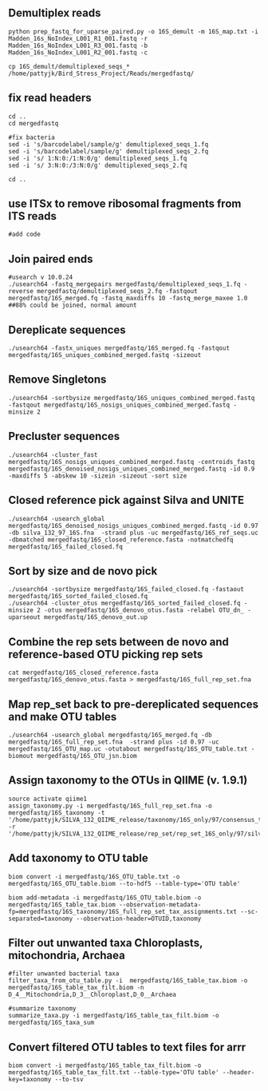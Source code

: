## Demultiplex reads
```
python prep_fastq_for_uparse_paired.py -o 16S_demult -m 16S_map.txt -i Madden_16s_NoIndex_L001_R1_001.fastq -r Madden_16s_NoIndex_L001_R3_001.fastq -b Madden_16s_NoIndex_L001_R2_001.fastq -c

cp 16S_demult/demultiplexed_seqs_* /home/pattyjk/Bird_Stress_Project/Reads/mergedfastq/
```

## fix read headers
```
cd ..
cd mergedfastq

#fix bacteria
sed -i 's/barcodelabel/sample/g' demultiplexed_seqs_1.fq
sed -i 's/barcodelabel/sample/g' demultiplexed_seqs_2.fq
sed -i 's/ 1:N:0:/1:N:0/g' demultiplexed_seqs_1.fq
sed -i 's/ 3:N:0:/3:N:0/g' demultiplexed_seqs_2.fq

cd ..
```

## use ITSx to remove ribosomal fragments from ITS reads
```
#add code
```

## Join paired ends
```
#usearch v 10.0.24
./usearch64 -fastq_mergepairs mergedfastq/demultiplexed_seqs_1.fq -reverse mergedfastq/demultiplexed_seqs_2.fq -fastqout mergedfastq/16S_merged.fq -fastq_maxdiffs 10 -fastq_merge_maxee 1.0
##88% could be joined, normal amount
```

## Dereplicate sequences
```
./usearch64 -fastx_uniques mergedfastq/16S_merged.fq -fastqout mergedfastq/16S_uniques_combined_merged.fastq -sizeout
```

## Remove Singletons
```
./usearch64 -sortbysize mergedfastq/16S_uniques_combined_merged.fastq -fastqout mergedfastq/16S_nosigs_uniques_combined_merged.fastq -minsize 2
```

## Precluster sequences
```
./usearch64 -cluster_fast mergedfastq/16S_nosigs_uniques_combined_merged.fastq -centroids_fastq mergedfastq/16S_denoised_nosigs_uniques_combined_merged.fastq -id 0.9 -maxdiffs 5 -abskew 10 -sizein -sizeout -sort size
```

## Closed reference pick against Silva and UNITE
```
./usearch64 -usearch_global mergedfastq/16S_denoised_nosigs_uniques_combined_merged.fastq -id 0.97 -db silva_132_97_16S.fna  -strand plus -uc mergedfastq/16S_ref_seqs.uc -dbmatched mergedfastq/16S_closed_reference.fasta -notmatchedfq mergedfastq/16S_failed_closed.fq
```

## Sort by size and de novo pick
```
./usearch64 -sortbysize mergedfastq/16S_failed_closed.fq -fastaout mergedfastq/16S_sorted_failed_closed.fq
./usearch64 -cluster_otus mergedfastq/16S_sorted_failed_closed.fq -minsize 2 -otus mergedfastq/16S_denovo_otus.fasta -relabel OTU_dn_ -uparseout mergedfastq/16S_denovo_out.up
```

## Combine the rep sets between de novo and reference-based OTU picking rep sets

``` 
cat mergedfastq/16S_closed_reference.fasta mergedfastq/16S_denovo_otus.fasta > mergedfastq/16S_full_rep_set.fna
```

## Map rep_set back to pre-dereplicated sequences and make OTU tables
```
./usearch64 -usearch_global mergedfastq/16S_merged.fq -db mergedfastq/16S_full_rep_set.fna  -strand plus -id 0.97 -uc mergedfastq/16S_OTU_map.uc -otutabout mergedfastq/16S_OTU_table.txt -biomout mergedfastq/16S_OTU_jsn.biom
```

## Assign taxonomy to the OTUs in QIIME (v. 1.9.1)
```
source activate qiime1
assign_taxonomy.py -i mergedfastq/16S_full_rep_set.fna -o mergedfastq/16S_taxonomy -t '/home/pattyjk/SILVA_132_QIIME_release/taxonomy/16S_only/97/consensus_taxonomy_7_levels.txt' -r '/home/pattyjk/SILVA_132_QIIME_release/rep_set/rep_set_16S_only/97/silva_132_97_16S.fna'
```

## Add taxonomy to OTU table
```
biom convert -i mergedfastq/16S_OTU_table.txt -o mergedfastq/16S_OTU_table.biom --to-hdf5 --table-type='OTU table'

biom add-metadata -i mergedfastq/16S_OTU_table.biom -o mergedfastq/16S_table_tax.biom --observation-metadata-fp=mergedfastq/16S_taxonomy/16S_full_rep_set_tax_assignments.txt --sc-separated=taxonomy --observation-header=OTUID,taxonomy
```

## Filter out unwanted taxa Chloroplasts, mitochondria, Archaea
```
#filter unwanted bacterial taxa
filter_taxa_from_otu_table.py -i  mergedfastq/16S_table_tax.biom -o mergedfastq/16S_table_tax_filt.biom -n D_4__Mitochondria,D_3__Chloroplast,D_0__Archaea

#summarize taxonomy
summarize_taxa.py -i mergedfastq/16S_table_tax_filt.biom -o mergedfastq/16S_taxa_sum
```

## Convert filtered OTU tables to text files for arrr
```
biom convert -i mergedfastq/16S_table_tax_filt.biom -o mergedfastq/16S_table_tax_filt.txt --table-type='OTU table' --header-key=taxonomy --to-tsv
```


